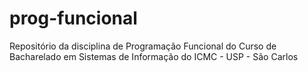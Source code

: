 # prog-funcional
Repositório da disciplina de Programação Funcional do Curso de Bacharelado em Sistemas de Informação do ICMC - USP - São Carlos
